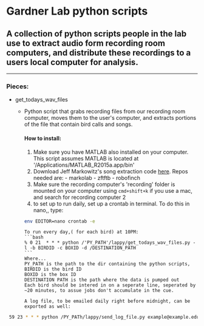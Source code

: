 # Gardner Lab python scripts

## A collection of python scripts people in the lab use to extract audio form recording room computers, and distribute these recordings to a users local computer for analysis.

----

### Pieces:

- get_todays_wav_files
  - Python script that grabs recording files from our recording room computer, moves them to the user's computer, and extracts portions of the file that contain bird calls and songs.

    #### How to install:
      1. Make sure you have MATLAB also installed on your computer. This script assumes MATLAB is located at '/Applications/MATLAB_R2015a.app/bin'
      2. Download Jeff Markowitz's song extraction code [here](https://github.com/jmarkow/). Repos needed are:
        - markolab
        - zftftb
        - robofinch
      3. Make sure the recording computer's 'recording' folder is mounted on your computer using `cmd+shift+k` if you use a mac, and search for recording computer 2
      4. to set up to run daily, set up a crontab in terminal. To do this in nano,, type:
      ```bash
      env EDITOR=nano crontab -e
      ```
        To run every day,( for each bird) at 10PM:
        ```bash
        % 0 21  * * * python /'PY_PATH'/lappy/get_todays_wav_files.py -l -b BIRDID -c BOXID -d /DESTINATION_PATH
        ```
        Where...
        PY_PATH is the path to the dir containing the python scripts,
        BIRDID is the bird ID
        BOXID is the box ID
        DESTINATION PATH is the path where the data is pumped out        
        Each bird should be intered in on a seperate line, seperated by ~20 minutes, to assue jobs don't accumulate in the cue.

        A log file, to be emailed daily right before midnight, can be exported as well:
 ```bash
  59 23 * * * python /PY_PATh/lappy/send_log_file.py example@example.edu
 ```
    
